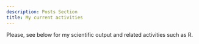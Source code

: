 ```yaml
---
description: Posts Section
title: My current activities
---
```


Please, see below for my scientific output and related activities such as R.
